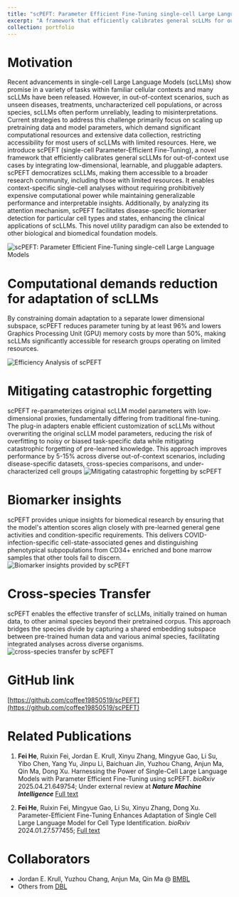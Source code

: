 ```yaml
---
title: "scPEFT: Parameter Efficient Fine-Tuning single-cell Large Language Models"
excerpt: "A framework that efficiently calibrates general scLLMs for out-of-context use cases <br/><img src='/images/scPEFT.jpg'>"
collection: portfolio
---
```


Motivation
======
Recent advancements in single-cell Large Language Models (scLLMs) show promise in a variety of tasks within familiar cellular contexts and many scLLMs have been released. 
However, in out-of-context scenarios, such as unseen diseases, treatments, uncharacterized cell populations, or across species, scLLMs often perform unreliably, leading to misinterpretations.
Current strategies to address this challenge primarily focus on scaling up pretraining data and model parameters, which demand significant computational resources and extensive data collection, restricting accessibility for most users of scLLMs with limited resources. 
Here, we introduce scPEFT (single-cell Parameter-Efficient Fine-Tuning), a novel framework that efficiently calibrates general scLLMs for out-of-context use cases by integrating low-dimensional, learnable, and pluggable adapters. 
scPEFT democratizes scLLMs, making them accessible to a broader research community, including those with limited resources. 
It enables context-specific single-cell analyses without requiring prohibitively expensive computational power while maintaining generalizable performance and interpretable insights. 
Additionally, by analyzing its attention mechanism, scPEFT facilitates disease-specific biomarker detection for particular cell types and states, enhancing the clinical applications of scLLMs. 
This novel utility paradigm can also be extended to other biological and biomedical foundation models. 

![scPEFT: Parameter Efficient Fine-Tuning single-cell Large Language Models](/images/scPEFT.jpg)


Computational demands reduction for adaptation of scLLMs
======
By constraining domain adaptation to a separate lower dimensional subspace, scPEFT reduces parameter tuning by at least 96% and lowers Graphics Processing Unit (GPU) memory costs by more than 50%, making scLLMs significantly accessible for research groups operating on limited resources.

![Efficiency Analysis of scPEFT](/images/scPEFT_efficiency.jpg)

Mitigating catastrophic forgetting
======
scPEFT re-parameterizes original scLLM model parameters with low-dimensional proxies, fundamentally differing from traditional fine-tuning. The plug-in adapters enable efficient customization of scLLMs without overwriting the original scLLM model parameters, reducing the risk of overfitting to noisy or biased task-specific data while mitigating catastrophic forgetting of pre-learned knowledge. This approach improves performance by 5-15% across diverse out-of-context scenarios, including disease-specific datasets, cross-species comparisons, and under-characterized cell groups
![Mitigating catastrophic forgetting by scPEFT](/images/scPEFT_catastrophic.jpg)

Biomarker insights
======
scPEFT provides unique insights for biomedical research by ensuring that the model's attention scores align closely with pre-learned general gene activities and condition-specific requirements. This delivers COVID-infection-specific cell-state-associated genes and distinguishing phenotypical subpopulations from CD34+ enriched and bone marrow samples that other tools fail to discern. 
![Biomarker insights provided by scPEFT](/images/scPEFT_biomarker.jpg)

Cross-species Transfer
======
scPEFT enables the effective transfer of scLLMs, initially trained on human data, to other animal species beyond their pretrained corpus. This approach bridges the species divide by capturing a shared embedding subspace between pre-trained human data and various animal species, facilitating integrated analyses across diverse organisms. 
![cross-species transfer by scPEFT](/images/scPEFT_cross_species.jpg)

GitHub link
======
[https://github.com/coffee19850519/scPEFT](https://github.com/coffee19850519/scPEFT)

Related Publications
======
1. **Fei He**, Ruixin Fei, Jordan E. Krull, Xinyu Zhang, Mingyue Gao, Li Su, Yibo Chen, Yang Yu, Jinpu Li, Baichuan Jin, Yuzhou Chang, Anjun Ma, Qin Ma, Dong Xu.
Harnessing the Power of Single-Cell Large Language Models with Parameter Efficient Fine-Tuning using scPEFT.
*bioRxiv* 2025.04.21.649754; Under external review at ***Nature Machine Intelligence*** [Full text](https://www.biorxiv.org/content/10.1101/2025.04.21.649754v1.full.pdf)

2. **Fei He**, Ruixin Fei, Mingyue Gao, Li Su, Xinyu Zhang, Dong Xu.
Parameter-Efficient Fine-Tuning Enhances Adaptation of Single Cell Large Language Model for Cell Type Identification.
*bioRxiv* 2024.01.27.577455; [Full text](https://www.biorxiv.org/content/10.1101/2024.01.27.577455v1.full.pdf)

Collaborators
======
* Jordan E. Krull, Yuzhou Chang, Anjun Ma, Qin Ma @ [BMBL](https://u.osu.edu/bmbl/lab-members/current-people/)
* Others from [DBL](https://digbio.missouri.edu/our-team/)
